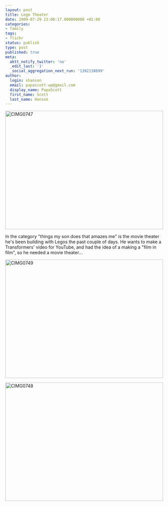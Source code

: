 ```yaml
---
layout: post
title: Lego Theater
date: 2009-07-29 22:00:17.000000000 +02:00
categories:
- family
tags:
- flickr
status: publish
type: post
published: true
meta:
  aktt_notify_twitter: 'no'
  _edit_last: '1'
  _social_aggregation_next_run: '1392138699'
author:
  login: shanson
  email: papascott-wp@gmail.com
  display_name: PapaScott
  first_name: Scott
  last_name: Hanson
---
```

<p><a href="http://www.flickr.com/photos/51035717986@N01/3769319493" title="View 'CIMG0747' on Flickr.com"><img src="http://farm4.static.flickr.com/3582/3769319493_7e90676b26.jpg" alt="CIMG0747" border="0" width="500" height="375" /></a></p>
<p>In the category "things my son does that amazes me" is the movie theater he's been building with Legos the past couple of days. He wants to make a Transformers' video for YouTube, and had the idea of a making a "film in film", so he needed a movie theater...</p>
<p><a href="http://www.flickr.com/photos/51035717986@N01/3770120492" title="View 'CIMG0749' on Flickr.com"><img src="http://farm3.static.flickr.com/2495/3770120492_ee78909f8c.jpg" alt="CIMG0749" border="0" width="500" height="375" /></a></p>
<p><a href="http://www.flickr.com/photos/51035717986@N01/3769320029" title="View 'CIMG0748' on Flickr.com"><img src="http://farm3.static.flickr.com/2502/3769320029_21de76a55e.jpg" alt="CIMG0748" border="0" width="500" height="375" /></a></p>
